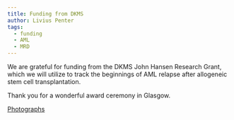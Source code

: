 ```yaml
---
title: Funding from DKMS
author: Livius Penter
tags:
  - funding
  - AML
  - MRD
---
```


We are grateful for funding from the DKMS John Hansen Research Grant, which we will
utilize to track the beginnings of AML relapse after allogeneic stem cell transplantation.

Thank you for a wonderful award ceremony in Glasgow.

[Photographs](https://www.dkms.org.uk/get-involved/stories/dkms-celebrates-innovations-in-blood-cancer-research)
